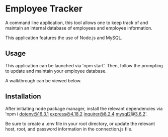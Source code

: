 # Employee Tracker

A command line application, this tool allows one to keep track of and maintain an internal database of employees and employee information.

This application features the use of Node.js and MySQL. 

## Usage 

This application can be launched via 'npm start'. Then, follow the prompting to update and maintain your employee database.

A walkthrough can be viewed below.

## Installation 

After initiating node package manager, install the relevant dependencies via 'npm i dotenv@16.3.1 express@4.18.2 inquirer@8.2.4 mysql2@3.6.2'.

Be sure to create a .env file in your root directory, or update the relevant host, root, and password information in the connection.js file.